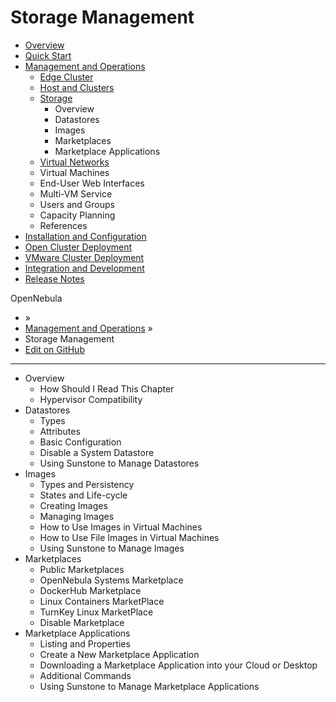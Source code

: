 # Storage Management

* [Overview](broken-reference)
* [Quick Start](broken-reference)
* [Management and Operations](broken-reference)
  * [Edge Cluster](broken-reference)
  * [Host and Clusters](broken-reference)
  * [Storage](broken-reference)
    * Overview
    * Datastores
    * Images
    * Marketplaces
    * Marketplace Applications
  * [Virtual Networks](broken-reference)
  * Virtual Machines
  * End-User Web Interfaces
  * Multi-VM Service
  * Users and Groups
  * Capacity Planning
  * References
* [Installation and Configuration](broken-reference)
* [Open Cluster Deployment](broken-reference)
* [VMware Cluster Deployment](broken-reference)
* [Integration and Development](broken-reference)
* [Release Notes](broken-reference)

OpenNebula

* »
* [Management and Operations](broken-reference) »
* Storage Management
* [Edit on GitHub](https://github.com/OpenNebula/docs/blob/master/source/management\_and\_operations/storage\_management/index.rst)

***

* Overview
  * How Should I Read This Chapter
  * Hypervisor Compatibility
* Datastores
  * Types
  * Attributes
  * Basic Configuration
  * Disable a System Datastore
  * Using Sunstone to Manage Datastores
* Images
  * Types and Persistency
  * States and Life-cycle
  * Creating Images
  * Managing Images
  * How to Use Images in Virtual Machines
  * How to Use File Images in Virtual Machines
  * Using Sunstone to Manage Images
* Marketplaces
  * Public Marketplaces
  * OpenNebula Systems Marketplace
  * DockerHub Marketplace
  * Linux Containers MarketPlace
  * TurnKey Linux MarketPlace
  * Disable Marketplace
* Marketplace Applications
  * Listing and Properties
  * Create a New Marketplace Application
  * Downloading a Marketplace Application into your Cloud or Desktop
  * Additional Commands
  * Using Sunstone to Manage Marketplace Applications
